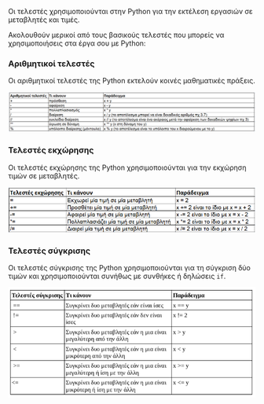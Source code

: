 Οι τελεστές χρησιμοποιούνται στην Python για την εκτέλεση εργασιών σε μεταβλητές και τιμές.

Ακολουθούν μερικοί από τους βασικούς τελεστές που μπορείς να χρησιμοποιήσεις στα έργα σου με Python:

### Αριθμητικοί τελεστές

Οι αριθμητικοί τελεστές της Python εκτελούν κοινές μαθηματικές πράξεις.

![Ένας πίνακας που δείχνει τους ακόλουθους αριθμητικούς τελεστές: ο + εκτελεί πρόσθεση. ο - εκτελεί αφαίρεση. ο * εκτελεί πολλαπλασιασμό. ο / εκτελεί διαίρεση. ο // εκτελεί ευκλείδια διαίρεση όπου η απάντηση είναι ακέραιος αφαιρώντας τα δεκαδικά ψηφία. ο ** εκτελεί ύψωση σε δύναμη. ο % εκτελεί τη συνάρτηση μοντούλο (επιστρέφει το υπόλοιπο της ευκλείδιας διαίρεσης).](images/arithmetic_operators.png)

### Τελεστές εκχώρησης

Οι τελεστές εκχώρησης της Python χρησιμοποιούνται για την εκχώρηση τιμών σε μεταβλητές.

![Ένας πίνακας που δείχνει τους ακόλουθους τελεστές εκχώρησης: ο = εκχωρεί μια τιμή ίση με μια μεταβλητή. ο += προσθέτει μια τιμή στη μεταβλητή. ο -= αφαιρεί μια τιμή από τη μεταβλητή. ο *= πολλαπλασιάζει μια τιμή με τη μεταβλητή. ο /= διαιρεί μια τιμή από τη μεταβλητή.](images/assignment_operators.png)

### Τελεστές σύγκρισης

Οι τελεστές σύγκρισης της Python χρησιμοποιούνται για τη σύγκριση δύο τιμών και χρησιμοποιούνται συνήθως με συνθήκες ή δηλώσεις `if`.

![A table showing the following comparison operators: == compares two values to see if they are equal; != compares two values to see if the are not equal; < compares two values to see if one is less than another; > compares two values to see if one is greater than another; >= compares two values to see if one is greater than or equal to another; < = compares values to see if one is less than or equal to another.](images/comparison_operators.png)